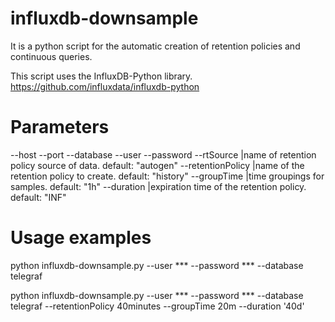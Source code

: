 # influxdb-downsample
It is a python script for the automatic creation of retention policies and continuous queries.

This script uses the InfluxDB-Python library. https://github.com/influxdata/influxdb-python

# Parameters
--host
--port
--database
--user
--password
--rtSource         |name of retention policy source of data. default: "autogen"
--retentionPolicy  |name of the retention policy to create. default: "history"
--groupTime        |time groupings for samples. default: "1h"
--duration         |expiration time of the retention policy. default: "INF"

 

# Usage examples

python influxdb-downsample.py --user *** --password *** --database telegraf

python influxdb-downsample.py --user *** --password *** --database telegraf --retentionPolicy 40minutes --groupTime 20m --duration '40d'



